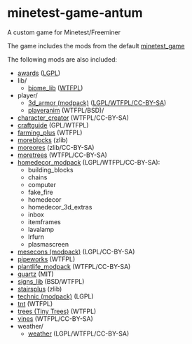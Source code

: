# minetest-game-antum
A custom game for Minetest/Freeminer

The game includes the mods from the default [minetest_game](https://github.com/minetest/minetest_game/tree/master/mods)

The following mods are also included:
* [awards](https://forum.minetest.net/viewtopic.php?t=4870) ([LGPL](mods/awards/LICENSE.txt))
* lib/
    * [biome_lib](https://forum.minetest.net/viewtopic.php?f=11&t=12999) ([WTFPL](mods/lib/biome_lib/README.md))
* player/
    * [3d_armor (modpack)](https://forum.minetest.net/viewtopic.php?t=4654) ([LGPL/WTFPL/CC-BY-SA](mods/player/3d_armor/LICENSE.md))
    * [playeranim](https://forum.minetest.net/viewtopic.php?t=12189) (WTFPL/BSD)/
* [character_creator](https://forum.minetest.net/viewtopic.php?f=9&t=13138) (WTFPL/CC-BY-SA)
* [craftguide](https://forum.minetest.net/viewtopic.php?f=11&t=14088) (GPL/WTFPL)
* [farming_plus](https://forum.minetest.net/viewtopic.php?t=2787) (WTFPL)
* [moreblocks](https://forum.minetest.net/viewtopic.php?t=509) (zlib)
* [moreores](https://forum.minetest.net/viewtopic.php?t=549) (zlib/CC-BY-SA)
* [moretrees](https://forum.minetest.net/viewtopic.php?t=4394) (WTFPL/CC-BY-SA)
* [homedecor_modpack](https://forum.minetest.net/viewtopic.php?t=2041) (LGPL/WTFPL/CC-BY-SA):
    * building_blocks
    * chains
    * computer
    * fake_fire
    * homedecor
    * homedecor_3d_extras
    * inbox
    * itemframes
    * lavalamp
    * lrfurn
    * plasmascreen
* [mesecons (modpack)](https://forum.minetest.net/viewtopic.php?t=628) (LGPL/CC-BY-SA)
* [pipeworks](https://forum.minetest.net/viewtopic.php?t=2155) (WTFPL)
* [plantlife_modpack](https://forum.minetest.net/viewtopic.php?f=11&t=3898) (WTFPL/CC-BY-SA)
* [quartz](https://forum.minetest.net/viewtopic.php?t=5682) (MIT)
* [signs_lib](https://forum.minetest.net/viewtopic.php?f=11&t=13762) (BSD/WTFPL)
* [stairsplus](https://forum.minetest.net/viewtopic.php?id=6140) (zlib)
* [technic (modpack)](https://forum.minetest.net/viewtopic.php?t=2538) (LGPL)
* [tnt](https://forum.minetest.net/viewtopic.php?id=2902) (WTFPL)
* [trees (Tiny Trees)](https://forum.minetest.net/viewtopic.php?f=11&t=5713) (WTFPL)
* [vines](https://forum.minetest.net/viewtopic.php?f=11&t=2344) (WTFPL/CC-BY-SA)
* weather/
    * [weather](https://forum.minetest.net/viewtopic.php?t=5245) (LGPL/WTFPL/CC-BY-SA)

